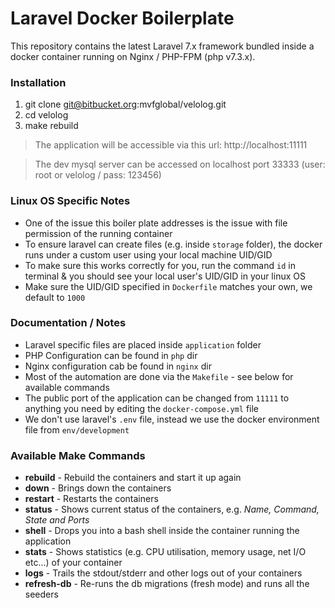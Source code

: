 # Laravel Docker Boilerplate

This repository contains the latest Laravel 7.x framework bundled inside a docker container running on Nginx / PHP-FPM (php v7.3.x).

### Installation

1. git clone git@bitbucket.org:mvfglobal/velolog.git
2. cd velolog
3. make rebuild

> The application will be accessible via this url: http://localhost:11111

> The dev mysql server can be accessed on localhost port 33333 (user: root or velolog / pass: 123456)

### Linux OS Specific Notes

* One of the issue this boiler plate addresses is the issue with file permission of the running container
* To ensure laravel can create files (e.g. inside `storage` folder), the docker runs under a custom user using your local machine UID/GID
* To make sure this works correctly for you, run the command `id` in terminal & you should see your local user's UID/GID in your linux OS
* Make sure the UID/GID specified in `Dockerfile` matches your own, we default to `1000`

### Documentation / Notes

* Laravel specific files are placed inside `application` folder
* PHP Configuration can be found in `php` dir
* Nginx configuration cab be found in `nginx` dir
* Most of the automation are done via the `Makefile` - see below for available commands
* The public port of the application can be changed from `11111` to anything you need by editing the `docker-compose.yml` file
* We don't use laravel's `.env` file, instead we use the docker environment file from `env/development`

### Available Make Commands

* **rebuild** - Rebuild the containers and start it up again
* **down** - Brings down the containers
* **restart** - Restarts the containers
* **status** - Shows current status of the containers, e.g. _Name, Command, State and Ports_
* **shell** - Drops you into a bash shell inside the container running the application
* **stats** - Shows statistics (e.g. CPU utilisation, memory usage, net I/O etc...) of your container
* **logs** - Trails the stdout/stderr and other logs out of your containers
* **refresh-db** - Re-runs the db migrations (fresh mode) and runs all the seeders
